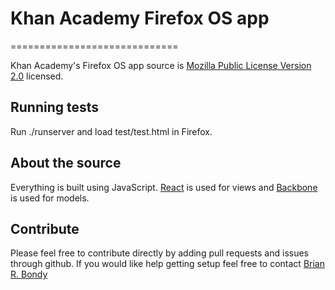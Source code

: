 # Khan Academy Firefox OS app
=============================

Khan Academy's Firefox OS app source is [Mozilla Public License Version 2.0](https://www.mozilla.org/MPL/2.0/) licensed.

## Running tests

Run ./runserver and load test/test.html in Firefox.

## About the source

Everything is built using JavaScript.
[React](http://facebook.github.io/react/) is used for views and [Backbone](http://backbonejs.org/) is used for models.

## Contribute

Please feel free to contribute directly by adding pull requests and issues through github.
If you would like help getting setup feel free to contact [Brian R. Bondy](http://www.brianbondy.com/contact/)

